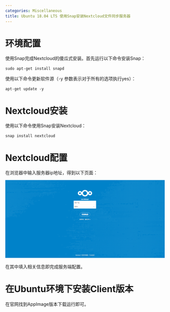 ```yaml
---
categories: Miscellaneous
title: Ubuntu 18.04 LTS 使用Snap安装Nextcloud文件同步服务器
---
```


# 环境配置

使用Snap完成Nextcloud的傻瓜式安装。首先运行以下命令安装Snap：

```shell
sudo apt-get install snapd
```

使用以下命令更新软件源（-y 参数表示对于所有的选项执行yes）：

```shell
apt-get update -y
```

# Nextcloud安装

使用以下命令使用Snap安装Nextcloud：

```shell
snap install nextcloud
```

# Nextcloud配置

在浏览器中输入服务器ip地址，得到以下页面：

![](../../img/nextcloud20190521.png)

在其中填入相关信息即完成服务端配置。

# 在Ubuntu环境下安装Client版本

在官网找到AppImage版本下载运行即可。